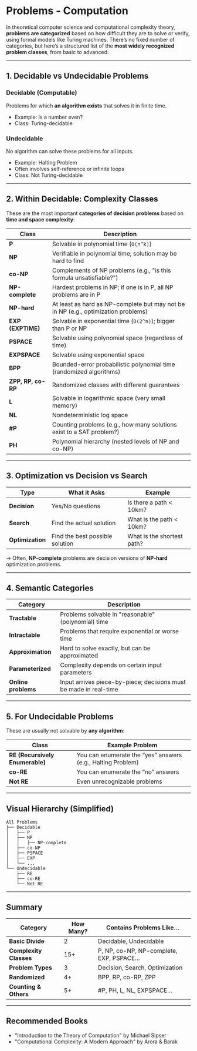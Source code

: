 # Problems - Computation

In theoretical computer science and computational complexity theory, **problems are categorized** based on how difficult they are to solve or verify, using formal models like Turing machines. There’s no fixed number of categories, but here’s a structured list of the **most widely recognized problem classes**, from basic to advanced:

---

## **1. Decidable vs Undecidable Problems**

### **Decidable (Computable)**

Problems for which **an algorithm exists** that solves it in finite time.

* Example: Is a number even?
* Class: Turing-decidable

### **Undecidable**

No algorithm can solve these problems for all inputs.

* Example: Halting Problem
* Often involves self-reference or infinite loops
* Class: Not Turing-decidable

---

## **2. Within Decidable: Complexity Classes**

These are the most important **categories of decision problems** based on **time and space complexity**:

| Class              | Description                                                                        |
| ------------------ | ---------------------------------------------------------------------------------- |
| **P**              | Solvable in polynomial time (`O(n^k)`)                                             |
| **NP**             | Verifiable in polynomial time; solution may be hard to find                        |
| **co-NP**          | Complements of NP problems (e.g., "is this formula unsatisfiable?")                |
| **NP-complete**    | Hardest problems in NP; if one is in P, all NP problems are in P                   |
| **NP-hard**        | At least as hard as NP-complete but may not be in NP (e.g., optimization problems) |
| **EXP (EXPTIME)**  | Solvable in exponential time (`O(2^n)`); bigger than P or NP                       |
| **PSPACE**         | Solvable using polynomial space (regardless of time)                               |
| **EXPSPACE**       | Solvable using exponential space                                                   |
| **BPP**            | Bounded-error probabilistic polynomial time (randomized algorithms)                |
| **ZPP, RP, co-RP** | Randomized classes with different guarantees                                       |
| **L**              | Solvable in logarithmic space (very small memory)                                  |
| **NL**             | Nondeterministic log space                                                         |
| **#P**             | Counting problems (e.g., how many solutions exist to a SAT problem?)               |
| **PH**             | Polynomial hierarchy (nested levels of NP and co-NP)                               |

---

## **3. Optimization vs Decision vs Search**

| Type             | What it Asks                    | Example                    |
| ---------------- | ------------------------------- | -------------------------- |
| **Decision**     | Yes/No questions                | Is there a path < 10km?    |
| **Search**       | Find the actual solution        | What is the path < 10km?   |
| **Optimization** | Find the best possible solution | What is the shortest path? |

→ Often, **NP-complete** problems are decision versions of **NP-hard** optimization problems.

---

## **4. Semantic Categories**

| Category            | Description                                                       |
| ------------------- | ----------------------------------------------------------------- |
| **Tractable**       | Problems solvable in "reasonable" (polynomial) time               |
| **Intractable**     | Problems that require exponential or worse time                   |
| **Approximation**   | Hard to solve exactly, but can be approximated                    |
| **Parameterized**   | Complexity depends on certain input parameters                    |
| **Online problems** | Input arrives piece-by-piece; decisions must be made in real-time |

---

## **5. For Undecidable Problems**

These are usually not solvable by **any algorithm**:

| Class                           | Example Problem                                             |
| ------------------------------- | ----------------------------------------------------------- |
| **RE (Recursively Enumerable)** | You can enumerate the “yes” answers (e.g., Halting Problem) |
| **co-RE**                       | You can enumerate the “no” answers                          |
| **Not RE**                      | Even unrecognizable problems                                |

---

## Visual Hierarchy (Simplified)

```
All Problems
├── Decidable
│   ├── P
│   ├── NP
│   │   ├── NP-complete
│   ├── co-NP
│   ├── PSPACE
│   ├── EXP
│   └── ...
└── Undecidable
    ├── RE
    ├── co-RE
    └── Not RE
```

---

## Summary

| Category               | How Many? | Contains Problems Like…                 |
| ---------------------- | --------- | --------------------------------------- |
| **Basic Divide**       | 2         | Decidable, Undecidable                  |
| **Complexity Classes** | 15+       | P, NP, co-NP, NP-complete, EXP, PSPACE… |
| **Problem Types**      | 3         | Decision, Search, Optimization          |
| **Randomized**         | 4+        | BPP, RP, co-RP, ZPP                     |
| **Counting & Others**  | 5+        | #P, PH, L, NL, EXPSPACE…                |

---

## Recommended Books

* "Introduction to the Theory of Computation" by Michael Sipser
* "Computational Complexity: A Modern Approach" by Arora & Barak
